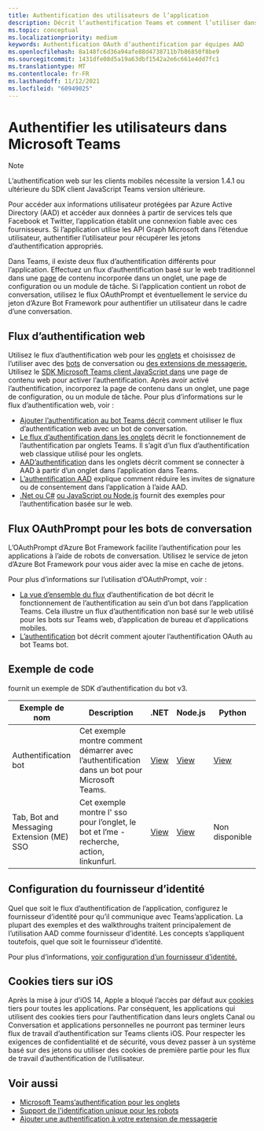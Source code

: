 ```yaml
---
title: Authentification des utilisateurs de l’application
description: Décrit l’authentification Teams et comment l’utiliser dans les applications
ms.topic: conceptual
ms.localizationpriority: medium
keywords: Authentification OAuth d’authentification par équipes AAD
ms.openlocfilehash: 8a148fc6d36a94afe88d4738711b7b86850f8be9
ms.sourcegitcommit: 1431dfe08d5a19a63dbf1542a2e6c661e4dd7fc1
ms.translationtype: MT
ms.contentlocale: fr-FR
ms.lasthandoff: 11/12/2021
ms.locfileid: "60949025"
---
```

# <a name="authenticate-users-in-microsoft-teams"></a>Authentifier les utilisateurs dans Microsoft Teams

> [!Note]
> L’authentification web sur les clients mobiles nécessite la version 1.4.1 ou ultérieure du SDK client JavaScript Teams version ultérieure.

Pour accéder aux informations utilisateur protégées par Azure Active Directory (AAD) et accéder aux données à partir de services tels que Facebook et Twitter, l’application établit une connexion fiable avec ces fournisseurs. Si l’application utilise les API Graph Microsoft dans l’étendue utilisateur, authentifier l’utilisateur pour récupérer les jetons d’authentification appropriés.

Dans Teams, il existe deux flux d’authentification différents pour l’application. Effectuez un flux d’authentification basé sur le web traditionnel dans une [page](~/tabs/how-to/create-tab-pages/content-page.md) de contenu incorporée dans un onglet, une page de configuration ou un module de tâche. Si l’application contient un robot de conversation, utilisez le flux OAuthPrompt et éventuellement le service du jeton d’Azure Bot Framework pour authentifier un utilisateur dans le cadre d’une conversation.

## <a name="web-based-authentication-flow"></a>Flux d’authentification web

Utilisez le flux d’authentification web pour les [onglets](~/tabs/what-are-tabs.md) et choisissez de l’utiliser avec des [bots](~/bots/what-are-bots.md) de conversation ou [des extensions de messagerie.](~/messaging-extensions/what-are-messaging-extensions.md) Utilisez le [SDK Microsoft Teams client JavaScript dans](/javascript/api/overview/msteams-client) une page de contenu web pour activer l’authentification. Après avoir activé l’authentification, incorporez la page de contenu dans un onglet, une page de configuration, ou un module de tâche. Pour plus d’informations sur le flux d’authentification web, voir :

* [Ajouter l’authentification au bot Teams décrit](~/bots/how-to/authentication/add-authentication.md) comment utiliser le flux d’authentification web avec un bot de conversation.
* [Le flux d’authentification dans les onglets](~/tabs/how-to/authentication/auth-flow-tab.md) décrit le fonctionnement de l’authentification par onglets Teams. Il s’agit d’un flux d’authentification web classique utilisé pour les onglets.
* [AAD’authentification](~/tabs/how-to/authentication/auth-tab-AAD.md) dans les onglets décrit comment se connecter à AAD à partir d’un onglet dans l’application dans Teams.
* [L’authentification AAD](~/tabs/how-to/authentication/auth-silent-AAD.md) explique comment réduire les invites de signature ou de consentement dans l’application à l’aide AAD.
* [.Net ou C#](https://github.com/OfficeDev/microsoft-teams-sample-complete-csharp) [ou JavaScript ou Node.js](https://github.com/OfficeDev/microsoft-teams-sample-complete-node) fournit des exemples pour l’authentification basée sur le web.

## <a name="the-oauthprompt-flow-for-conversational-bots"></a>Flux OAuthPrompt pour les bots de conversation

L’OAuthPrompt d’Azure Bot Framework facilite l’authentification pour les applications à l’aide de robots de conversation. Utilisez le service de jeton d’Azure Bot Framework pour vous aider avec la mise en cache de jetons.

Pour plus d’informations sur l’utilisation d’OAuthPrompt, voir :

* [La vue d’ensemble du flux](~/bots/how-to/authentication/auth-flow-bot.md) d’authentification de bot décrit le fonctionnement de l’authentification au sein d’un bot dans l’application Teams. Cela illustre un flux d’authentification non basé sur le web utilisé pour les bots sur Teams web, d’application de bureau et d’applications mobiles.
* [L’authentification](~/bots/how-to/authentication/add-authentication.md) bot décrit comment ajouter l’authentification OAuth au bot Teams bot.

## <a name="code-sample"></a>Exemple de code

fournit un exemple de SDK d’authentification du bot v3.

| **Exemple de nom** | **Description** | **.NET** | **Node.js** | **Python** |
|---------------|------------|------------|-------------|---------------|
| Authentification bot | Cet exemple montre comment démarrer avec l’authentification dans un bot pour Microsoft Teams. | [View](https://github.com/microsoft/BotBuilder-Samples/tree/master/samples/csharp_dotnetcore/46.teams-auth) | [View](https://github.com/microsoft/BotBuilder-Samples/tree/master/samples/javascript_nodejs/46.teams-auth) | [View](https://github.com/microsoft/BotBuilder-Samples/tree/main/samples/python/46.teams-auth) |
| Tab, Bot and Messaging Extension (ME) SSO | Cet exemple montre l' sso pour l’onglet, le bot et l’me - recherche, action, linkunfurl. |  [View](https://github.com/OfficeDev/Microsoft-Teams-Samples/tree/main/samples/app-sso/csharp) | [View](https://github.com/OfficeDev/Microsoft-Teams-Samples/tree/main/samples/app-sso/nodejs) | Non disponible |


## <a name="configure-the-identity-provider"></a>Configuration du fournisseur d’identité

Quel que soit le flux d’authentification de l’application, configurez le fournisseur d’identité pour qu’il communique avec Teams’application. La plupart des exemples et des walkthroughs traitent principalement de l’utilisation AAD comme fournisseur d’identité. Les concepts s’appliquent toutefois, quel que soit le fournisseur d’identité. 

Pour plus d’informations, [voir configuration d’un fournisseur d’identité.](~/concepts/authentication/configure-identity-provider.md)

## <a name="third-party-cookies-on-ios"></a>Cookies tiers sur iOS

Après la mise à jour d’iOS 14, Apple a bloqué l’accès par défaut aux [cookies](https://webkit.org/blog/10218/full-third-party-cookie-blocking-and-more/) tiers pour toutes les applications. Par conséquent, les applications qui utilisent des cookies tiers pour l’authentification dans leurs onglets Canal ou Conversation et applications personnelles ne pourront pas terminer leurs flux de travail d’authentification sur Teams clients iOS. Pour respecter les exigences de confidentialité et de sécurité, vous devez passer à un système basé sur des jetons ou utiliser des cookies de première partie pour les flux de travail d’authentification de l’utilisateur.

## <a name="see-also"></a>Voir aussi

* [Microsoft Teams’authentification pour les onglets](~/tabs/how-to/authentication/auth-flow-tab.md)
* [Support de l'identification unique pour les robots](~/bots/how-to/authentication/auth-aad-sso-bots.md)
* [Ajouter une authentification à votre extension de messagerie](~/messaging-extensions/how-to/add-authentication.md)